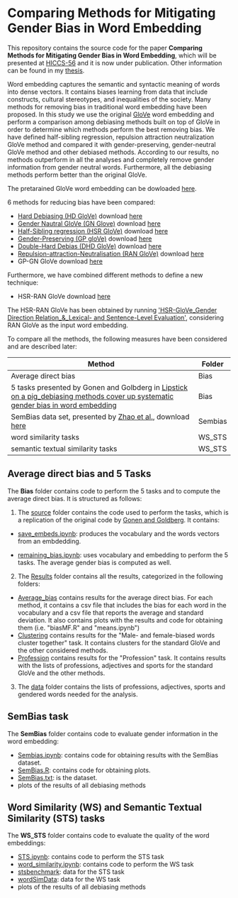 # Comparing Methods for Mitigating Gender Bias in Word Embedding
This repository contains the source code for the paper **Comparing Methods for Mitigating Gender Bias in Word Embedding**, which will be presented at [HICCS-56](https://hicss.hawaii.edu/) and it is now under publication. Other information can be found in my [thesis](https://github.com/clarabiagi/Thesis). 

Word embedding captures the semantic and syntactic meaning of words into dense vectors. It contains biases learning from data that include constructs, cultural stereotypes, and inequalities of the society. Many methods for removing bias in traditional word embedding have been proposed. In this study we use the original [GloVe](https://nlp.stanford.edu/projects/glove/) word embedding and perform a comparison among debiasing methods built on top of GloVe in order to determine which methods perform the best removing bias. We have defined half-sibling regression, repulsion attraction neutralization GloVe method and compared it with gender-preserving, gender-neutral GloVe method and other debiased methods. According to our results, no methods outperform in all the analyses and completely remove gender information from gender neutral words. Furthermore, all the debiasing methods perform better than the original GloVe.

The pretarained GloVe word embedding can be dowloaded [here](https://drive.google.com/file/d/1jrbQmpB5ZNH4w54yujeAvNFAfVEG0SuE/view).


6 methods for reducing bias have been compared:
 - [Hard Debiasing (HD GloVe)](https://arxiv.org/abs/1607.06520)
download [here](https://drive.google.com/file/d/1QY3ew_nZl3p6lNiYaWMau0-IfVpyIsLB/view?usp=sharing)
 - [Gender Nautral GloVe (GN Glove)](https://arxiv.org/abs/1809.01496)
 download [here](https://drive.google.com/file/d/1v82WF43w-lE-vpZd0JC1K8WYZQkTy_ii/view)
 - [Half-Sibling regression (HSR GloVe)](https://arxiv.org/abs/1911.10787)
 download [here](https://drive.google.com/file/d/1w7tl3xSg69L1zURTpQ6qDg0uXab_XKFw/view)
 - [Gender-Preserving (GP gloVe)](https://arxiv.org/abs/1906.00742)
   download [here](https://drive.google.com/file/d/12VK2-BpLAg_-VPVl_wcLBZbzd9wcwyqN/view)
 - [Double-Hard Debias (DHD GloVe)](https://arxiv.org/abs/1906.00742)
   download [here](https://drive.google.com/file/d/15OTHP-n-O669OjSX433H6Sh-XjdSpTsY/view?usp=sharing)
 - [Repulsion-attraction-Neutralisation (RAN GloVe)](https://arxiv.org/abs/2006.01938)
   download [here](https://drive.google.com/drive/folders/14yebEnP4kXHsTisfbeWxzo0J42O54QtD)
  - GP-GN GloVe
   download [here](https://drive.google.com/file/d/1Rn--1pxjBhyp5os7zw75VB-YQUHXcfgF/view)
   
Furthermore, we have combined different methods to define a new technique:
 - HSR-RAN GloVe
 download [here]()
 
The HSR-RAN GloVe has been obtained by running ['HSR-GloVe_Gender Direction Relation_&_Lexical- and Sentence-Level Evaluation'](https://github.com/KunkunYang/GenderBiasHSR), considering RAN GloVe as the input word embedding.

 
To compare all the methods, the following measures have been considered and are described later:

|Method|Folder|
|---|---|
|Average direct bias|Bias|
|5 tasks presented by Gonen and Golbderg in [Lipstick on a pig_debiasing methods cover up systematic gender bias in word embedding](https://arxiv.org/abs/1903.03862)|Bias|
|SemBias  data set, presented by [Zhao et al.](https://arxiv.org/abs/1809.01496), download [here](https://github.com/uclanlp/gn_glove/blob/master/SemBias/SemBias)|Sembias|
|word similarity tasks|WS_STS|
|semantic textual similarity tasks|WS_STS|


## Average direct bias and 5 Tasks 
The **Bias** folder contains code to perform the 5 tasks and to compute the average direct bias. It is structured as follows:

1. The [source](./Bias/source) folder contains the code used to perform the tasks, which is a replication of the original code by [Gonen and Goldberg](https://github.com/gonenhila/gender_bias_lipstick). It contains:

- [save_embeds.ipynb](./Bias/source/save_embeds.ipynb): produces the vocabulary and the words vectors from an embdedding.

- [remaining_bias.ipynb](./Bias/source/remaining_bias.ipynb): uses vocabulary and embedding to perform the 5 tasks. The average gender bias is computed as well. 

2. The [Results](./Bias/results) folder contains all the results, categorized in the following folders:

- [Average_bias](./Bias/results/Average_bias) contains results for the average direct bias. For each method, it contains a csv file that includes the bias for each word in the vocabulary and a csv file that reports the average and standard deviation. It also contains plots with the results and code for obtaining them (i.e. "biasMF.R" and "means.ipynb")
- [Clustering](./Bias/results/Clustering) contains results for the "Male- and female-biased words cluster together" task. It contains clusters for the standard GloVe and the other considered methods.
- [Profession](./Bias/results/Profession) contains results for the "Profession" task. It contains results with the lists of professions, adjectives and sports for the standard GloVe and the other methods.

3. The [data](./5TasksGG/data) folder contains the lists of professions, adjectives, sports and gendered words needed for the analysis. 

## SemBias task
The **SemBias** folder contains code to evaluate gender information in the word embedding:
- [Sembias.ipynb](./SemBias/Sembias.ipynb): contains code for obtaining results with the SemBias dataset. 
- [SemBias.R](./SemBias/SemBias.R): contains code for obtaining plots.
- [SemBias.txt](./SemBias/SemBias.txt): is the dataset.
- plots of the results of all debiasing methods

## Word Similarity (WS) and Semantic Textual Similarity (STS) tasks
The **WS_STS** folder contains code to evaluate the quality of the word embeddings:
- [STS.ipynb](./WS_STS/STS.ipynb): contains code to perform the STS task
- [word_similarity.ipynb](./WS_STS/word_similarity.ipynb): contains code to perform the WS task
- [stsbenchmark](./WS_STS/stsbenchmark): data for the STS task
- [wordSimData](./WS_STS/wordSimData): data for the WS task
- plots of the results of all debiasing methods 




